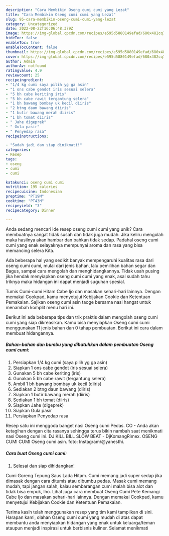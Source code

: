 ```yaml
---
description: "Cara Membikin Oseng cumi cumi yang Lezat"
title: "Cara Membikin Oseng cumi cumi yang Lezat"
slug: 95-cara-membikin-oseng-cumi-cumi-yang-lezat
category: Uncategorized
date: 2022-08-22T16:06:48.379Z
image: https://img-global.cpcdn.com/recipes/e595d5880149efad/680x482cq70/oseng-cumi-cumi-foto-resep-utama.jpg
hideToc: false
enableToc: true
enableTocContent: false
thumbnail: https://img-global.cpcdn.com/recipes/e595d5880149efad/680x482cq70/oseng-cumi-cumi-foto-resep-utama.jpg
cover: https://img-global.cpcdn.com/recipes/e595d5880149efad/680x482cq70/oseng-cumi-cumi-foto-resep-utama.jpg
author: Admin
authorAv: notfound
ratingvalue: 4.9
reviewcount: 25
recipeingredient:
- "1/4 kg cumi saya pilih yg ga asin"
- "1 ons cabe gendot iris sesuai selera"
- "5 bh cabe keriting iris"
- "5 bh cabe rawit tergantung selera"
- "1 bh bawang bombay uk kecil diiris"
- "2 btng daun bawang diiris"
- "1 butir bawang merah diiris"
- "1 bh tomat diiris"
- " Jahe digeprek"
- " Gula pasir"
- " Penyedap rasa"
recipeinstructions:

- "Sudah jadi dan siap dinikmati!"
categories:
- Resep
tags:
- oseng
- cumi
- cumi

katakunci: oseng cumi cumi 
nutrition: 195 calories
recipecuisine: Indonesian
preptime: "PT19M"
cooktime: "PT43M"
recipeyield: "3"
recipecategory: Dinner

---
```





Anda sedang mencari ide resep oseng cumi cumi yang unik? Cara membuatnya sangat tidak susah dan tidak juga mudah. Jika keliru mengolah maka hasilnya akan hambar dan bahkan tidak sedap. Padahal oseng cumi cumi yang enak selayaknya mempunyai aroma dan rasa yang bisa memancing selera Kita.





Ada beberapa hal yang sedikit banyak mempengaruhi kualitas rasa dari oseng cumi cumi, mulai dari jenis bahan, lalu pemilihan bahan segar dan Bagus, sampai cara mengolah dan menghidangkannya. Tidak usah pusing jika hendak menyiapkan oseng cumi cumi yang enak,      asal sudah tahu triknya maka hidangan ini dapat menjadi suguhan spesial.














Tumis Cumi-cumi Hitam Cabe Ijo dan masakan sehari-hari lainnya. Dengan memakai Cookpad, kamu menyetujui Kebijakan Cookie dan Ketentuan Pemakaian. Sajikan oseng cumi asin taoge bersama nasi hangat untuk menambah komplit menu hari ini.






Berikut ini ada beberapa tips dan trik praktis dalam mengolah oseng cumi cumi yang siap dikreasikan. Kamu bisa menyiapkan Oseng cumi cumi menggunakan 11 jenis bahan dan 0 tahap pembuatan. Berikut ini cara dalam membuat hidangannya.

<!--inarticleads1-->

##### Bahan-bahan dan bumbu yang dibutuhkan dalam pembuatan Oseng cumi cumi:

1. Persiapkan 1/4 kg cumi (saya pilih yg ga asin)
1. Siapkan 1 ons cabe gendot (iris sesuai selera)
1. Gunakan 5 bh cabe keriting (iris)
1. Gunakan 5 bh cabe rawit (tergantung selera)
1. Ambil 1 bh bawang bombay uk kecil (diiris)
1. Sediakan 2 btng daun bawang (diiris)
1. Siapkan 1 butir bawang merah (diiris)
1. Sediakan 1 bh tomat (diiris)
1. Siapkan  Jahe (digeprek)
1. Siapkan  Gula pasir
1. Persiapkan  Penyedap rasa


Resep satu ini menggoda banget nasi Oseng cumi Pedas⁣. CO - Anda akan ketagihan dengan cita rasanya sehingga terus bikin nambah saat menikmati nasi Oseng cumi ini. DJ KILL BILL SLOW BEAT - DjKomangRimex. OSENG CUMI CUMI Oseng cumi asin. foto: Instagram/@yanesthi. 

<!--inarticleads2-->

##### Cara buat Oseng cumi cumi:


1. Selesai dan siap dihidangkan!

Cumi Goreng Tepung Saus Lada Hitam. Cumi memang jadi super sedap jika dimasak dengan cara ditumis atau dibumbu pedas. Masak cumi memang mudah, tapi jangan salah, kalau sembarangan cumi malah bisa alot dan tidak bisa empuk, lho. Lihat juga cara membuat Oseng Cumi Pete Kemangi Cabe Ijo dan masakan sehari-hari lainnya. Dengan memakai Cookpad, kamu menyetujui Kebijakan Cookie dan Ketentuan Pemakaian. 

Terima kasih telah menggunakan resep yang tim kami tampilkan di sini. Harapan kami, olahan Oseng cumi cumi yang mudah di atas dapat membantu anda menyiapkan hidangan yang enak untuk keluarga/teman ataupun menjadi inspirasi untuk berbisnis kuliner. Selamat menikmati
